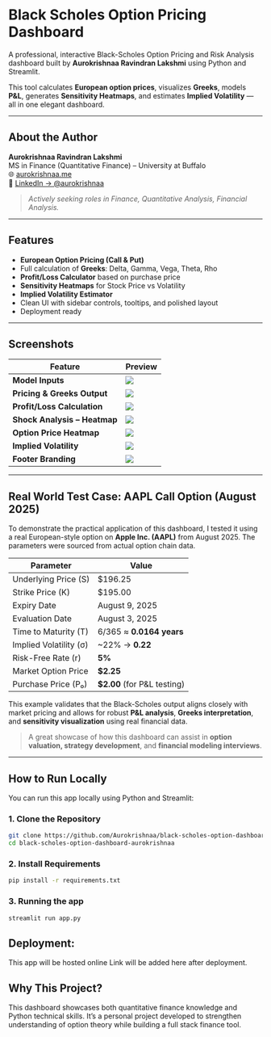 # Black Scholes Option Pricing Dashboard

A professional, interactive Black-Scholes Option Pricing and Risk Analysis dashboard built by **Aurokrishnaa Ravindran Lakshmi** using Python and Streamlit.

This tool calculates **European option prices**, visualizes **Greeks**, models **P&L**, generates **Sensitivity Heatmaps**, and estimates **Implied Volatility** — all in one elegant dashboard.

---

##  About the Author

**Aurokrishnaa Ravindran Lakshmi**  
 MS in Finance (Quantitative Finance) – University at Buffalo  
🌐 [aurokrishnaa.me](https://www.aurokrishnaa.me)  
🔗 [LinkedIn → @aurokrishnaa](https://www.linkedin.com/in/aurokrishnaa/)

> *Actively seeking roles in Finance, Quantitative Analysis, Financial Analysis.*

---

##  Features

-  **European Option Pricing (Call & Put)**
-  Full calculation of **Greeks**: Delta, Gamma, Vega, Theta, Rho
-  **Profit/Loss Calculator** based on purchase price
-  **Sensitivity Heatmaps** for Stock Price vs Volatility
-  **Implied Volatility Estimator**
-  Clean UI with sidebar controls, tooltips, and polished layout
-  Deployment ready

---

## Screenshots

| Feature | Preview |
|--------|---------|
| **Model Inputs** | ![](model_screenshots/model_inputs.png) |
| **Pricing & Greeks Output** | ![](model_screenshots/pricing_and_greeks.png) |
| **Profit/Loss Calculation** | ![](model_screenshots/profit_loss_calculation.png) |
| **Shock Analysis – Heatmap** | ![](model_screenshots/shock_analysis_heatmap.png) |
| **Option Price Heatmap** | ![](model_screenshots/option_price_heatmap.png) |
| **Implied Volatility** | ![](model_screenshots/implied_volatility.png) |
| **Footer Branding** | ![](model_screenshots/footer.png) |

---

##  Real World Test Case: AAPL Call Option (August 2025)

To demonstrate the practical application of this dashboard, I tested it using a real European-style option on **Apple Inc. (AAPL)** from August 2025. The parameters were sourced from actual option chain data.

| Parameter              | Value                        |
|------------------------|------------------------------|
| Underlying Price (S)   | $196.25                      |
| Strike Price (K)       | $195.00                      |
| Expiry Date            | August 9, 2025               |
| Evaluation Date        | August 3, 2025               |
| Time to Maturity (T)   | 6/365 ≈ **0.0164 years**     |
| Implied Volatility (σ) | ~22% → **0.22**              |
| Risk-Free Rate (r)     | **5%**                       |
| Market Option Price    | **$2.25**                    |
| Purchase Price (P₀)    | **$2.00** (for P&L testing)  |

This example validates that the Black-Scholes output aligns closely with market pricing and allows for robust **P&L analysis**, **Greeks interpretation**, and **sensitivity visualization** using real financial data.

> A great showcase of how this dashboard can assist in **option valuation, strategy development**, and **financial modeling interviews**.

---

##  How to Run Locally

You can run this app locally using Python and Streamlit:

### 1. Clone the Repository

```bash
git clone https://github.com/Aurokrishnaa/black-scholes-option-dashboard-aurokrishnaa.git
cd black-scholes-option-dashboard-aurokrishnaa
```

### 2. Install Requirements

```bash
pip install -r requirements.txt
```

### 3. Running the app

```bash
streamlit run app.py
```


## Deployment:
This app will be hosted online
Link will be added here after deployment.

## Why This Project?
This dashboard showcases both quantitative finance knowledge and Python technical skills. It’s a personal project developed to strengthen understanding of option theory while building a full stack finance tool.
